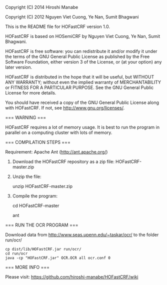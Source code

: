 Copyright (C) 2014 Hiroshi Manabe

Copyright (C) 2012 Nguyen Viet Cuong, Ye Nan, Sumit Bhagwani

This is the README file for HOFastCRF version 1.0.

HOFastCRF is based on HOSemiCRF by Nguyen Viet Cuong, Ye Nan, Sumit Bhagwani.

HOFastCRF is free software: you can redistribute it and/or modify
it under the terms of the GNU General Public License as published by
the Free Software Foundation, either version 3 of the License, or
(at your option) any later version.

HOFastCRF is distributed in the hope that it will be useful,
but WITHOUT ANY WARRANTY; without even the implied warranty of
MERCHANTABILITY or FITNESS FOR A PARTICULAR PURPOSE. See the
GNU General Public License for more details.

You should have received a copy of the GNU General Public License
along with HOFastCRF. If not, see <http://www.gnu.org/licenses/>.

=== WARNING ===

HOFastCRF requires a lot of memory usage. It is best to run the program 
in parallel on a computing cluster with lots of memory.

=== COMPILATION STEPS ===

Requirement: Apache Ant (http://ant.apache.org/)

1. Download the HOFastCRF repository as a zip file: HOFastCRF-master.zip
2. Unzip the file:

    unzip HOFastCRF-master.zip

3. Compile the program:

    cd HOFastCRF-master
    
    ant

=== RUN THE OCR PROGRAM ===

Download data from http://www.seas.upenn.edu/~taskar/ocr/ to the folder run/ocr/
    
    cp dist/lib/HOFastCRF.jar run/ocr/
    cd run/ocr
    java -cp "HOFastCRF.jar" OCR.OCR all ocr.conf 0
    
=== MORE INFO ===

Please visit: https://github.com/hiroshi-manabe/HOFastCRF/wiki
